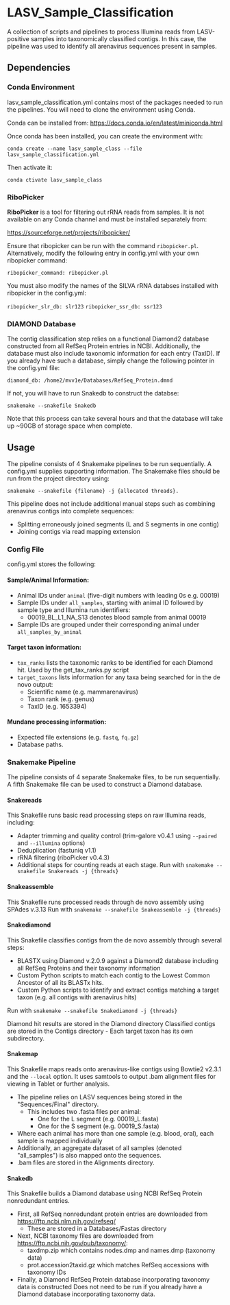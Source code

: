 # LASV_Sample_Classification
 A collection of scripts and pipelines to process Illumina reads from LASV-positive samples into taxonomically classified contigs. In this case, the pipeline was used to identify all arenavirus sequences present in samples.

## Dependencies

### Conda Environment

lasv_sample_classification.yml contains most of the packages needed to run the pipelines. You will need to clone the environment using Conda.

Conda can be installed from: https://docs.conda.io/en/latest/miniconda.html

Once conda has been installed, you can create the environment with:

`conda create --name lasv_sample_class --file lasv_sample_classification.yml`

Then activate it:

`conda ctivate lasv_sample_class`

### RiboPicker

**RiboPicker**  is a tool for filtering out rRNA reads from samples. It is not available on any Conda channel and must be installed separately from:

https://sourceforge.net/projects/ribopicker/ 

Ensure that ribopicker can be run with the command `ribopicker.pl`. Alternatively, modify the following entry in config.yml with your own ribopicker command:

`ribopicker_command:
    ribopicker.pl`

You must also modify the names of the SILVA rRNA databses installed with ribopicker in the config.yml:

`ribopicker_slr_db: slr123`
`ribopicker_ssr_db: ssr123`


### DIAMOND Database

 The contig classification step relies on a functional Diamond2 database constructed from all RefSeq Protein entries in NCBI. Additionally, the database must also include taxonomic information for each entry (TaxID). If you already have such a database, simply change the following pointer in the config.yml file:

 `diamond_db:
  /home2/mvv1e/Databases/RefSeq_Protein.dmnd`

 If not, you will have to run Snakedb to construct the databse:

 `snakemake --snakefile Snakedb`

 Note that this process can take several hours and that the database will take up ~90GB of storage space when complete.

## Usage

The pipeline consists of 4 Snakemake pipelines to be run sequentially. A config.yml supplies supporting information. 
The Snakemake files should be run from the project directory using:

`snakemake --snakefile {filename} -j {allocated threads}.`

This pipeline does not include additional manual steps such as combining arenavirus contigs into complete sequences:
- Splitting erroneously joined segments (L and S segments in one contig)
- Joining contigs via read mapping extension

### Config File

config.yml stores the following:

#### Sample/Animal Information:

- Animal IDs under `animal` (five-digit numbers with leading 0s e.g. 00019)
- Sample IDs under `all_samples`, starting with animal ID followed by sample type and Illumina run identifiers:
    - 00019_BL_L1_NA_S13 denotes blood sample from animal 00019
- Sample IDs are grouped under their corresponding animal under `all_samples_by_animal`

#### Target taxon information:

- `tax_ranks` lists the taxonomic ranks to be identified for each Diamond hit. Used by the get_tax_ranks.py script
- `target_taxons` lists information for any taxa being searched for in the de novo output: 
    - Scientific name (e.g. mammarenavirus)
    - Taxon rank (e.g. genus)
    - TaxID (e.g. 1653394)

#### Mundane processing information:

- Expected file extensions (e.g. `fastq`, `fq.gz`)
- Database paths.

### Snakemake Pipeline

 The pipeline consists of 4 separate Snakemake files, to be run sequentially. A fifth Snakemake file can be used to construct a Diamond database.

#### Snakereads

This Snakefile runs basic read processing steps on raw Illumina reads, including:
- Adapter trimming and quality control (trim-galore v0.4.1 using `--paired` and `--illumina` options)
- Deduplication (fastuniq v1.1)
- rRNA filtering (riboPicker v0.4.3)
- Additional steps for counting reads at each stage.
Run with `snakemake --snakefile Snakereads -j {threads}`

#### Snakeassemble

This Snakefile runs processed reads through de novo assembly using SPAdes v.3.13
Run with `snakemake --snakefile Snakeassemble -j {threads}`

#### Snakediamond

This Snakefile classifies contigs from the de novo assembly through several steps:
   - BLASTX using Diamond v.2.0.9 against a Diamond2 database including all RefSeq Proteins and their taxonomy information
   - Custom Python scripts to match each contig to the Lowest Common Ancestor of all its BLASTx hits.
   - Custom Python scripts to identify and extract contigs matching a target taxon (e.g. all contigs with arenavirus hits)

Run with `snakemake --snakefile Snakediamond -j {threads}`

Diamond hit results are stored in the Diamond directory
Classified contigs are stored in the Contigs directory
    - Each target taxon has its own subdirectory.

#### Snakemap

This Snakefile maps reads onto arenavirus-like contigs using Bowtie2 v2.3.1 and the `--local` option.
It uses samtools to output .bam alignment files for viewing in Tablet or further analysis.
- The pipeline relies on LASV sequences being stored in the "Sequences/Final" directory.
    - This includes two .fasta files per animal:
        - One for the L segment (e.g. 00019_L.fasta)
        - One for the S segment (e.g. 00019_S.fasta)
- Where each animal has more than one sample (e.g. blood, oral), each sample is mapped individually
- Additionally, an aggregate dataset of all samples (denoted "all_samples") is also mapped onto the sequences.
- .bam files are stored in the Alignments directory.

#### Snakedb

This Snakefile builds a Diamond database using NCBI RefSeq Protein nonredundant entries.
- First, all RefSeq nonredundant protein entries are downloaded from https://ftp.ncbi.nlm.nih.gov/refseq/
    - These are stored in a Databases/Fastas directory
- Next, NCBI taxonomy files are downloaded from https://ftp.ncbi.nih.gov/pub/taxonomy/:
    - taxdmp.zip which contains nodes.dmp and names.dmp (taxonomy data)
    - prot.accession2taxid.gz which matches RefSeq accessions with taxonomy IDs
- Finally, a Diamond RefSeq Protein database incorporating taxonomy data is constructed
Does not need to be run if you already have a Diamond database incorporating taxonomy data.


